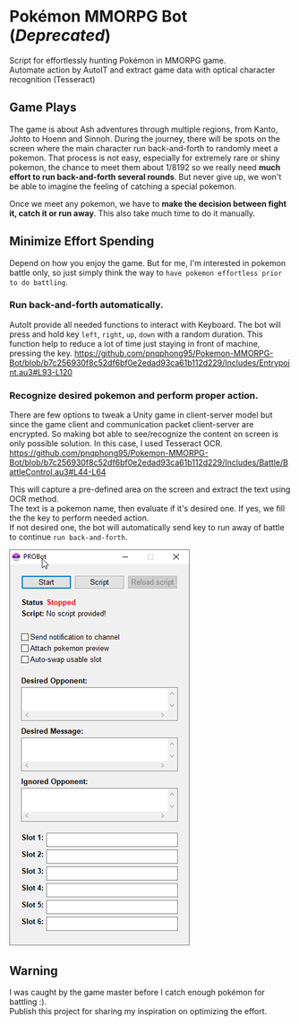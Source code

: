 # Pokémon MMORPG Bot (_Deprecated_)
Script for effortlessly hunting Pokémon in MMORPG game.  
Automate action by AutoIT and extract game data with optical character recognition (Tesseract)
## Game Plays
The game is about Ash adventures through multiple regions, from Kanto, Johto to Hoenn and Sinnoh. During the journey, there will be spots on the screen where the main character run back-and-forth to randomly meet a pokemon. That process is not easy, especially for extremely rare or shiny pokemon, the chance to meet them about 1/8192 so we really need __much effort to run back-and-forth several rounds__.  But never give up, we won't be able to imagine the feeling of catching a special pokemon.  
  
Once we meet any pokemon, we have to __make the decision between fight it, catch it or run away__. This also take much time to do it manually. 
  
## Minimize Effort Spending
Depend on how you enjoy the game. But for me, I'm interested in pokemon battle only, so just simply think the way to `have pokemon effortless prior to do battling`.

### Run back-and-forth automatically.
AutoIt provide all needed functions to interact with Keyboard. The bot will press and hold key `left`, `right`, `up`, `down` with a random duration. This function help to reduce a lot of time just staying in front of machine, pressing the key.
https://github.com/pnqphong95/Pokemon-MMORPG-Bot/blob/b7c256930f8c52df6bf0e2edad93ca61b112d229/Includes/Entrypoint.au3#L93-L120

### Recognize desired pokemon and perform proper action.
There are few options to tweak a Unity game in client-server model but since the game client and communication packet client-server are encrypted. So making bot able to see/recognize the content on screen is only possible solution. In this case, I used Tesseract OCR.
https://github.com/pnqphong95/Pokemon-MMORPG-Bot/blob/b7c256930f8c52df6bf0e2edad93ca61b112d229/Includes/Battle/BattleControl.au3#L44-L64

This will capture a pre-defined area on the screen and extract the text using OCR method.  
The text is a pokemon name, then evaluate if it's desired one. If yes, we fill the the key to perform needed action.  
If not desired one, the bot will automatically send key to run away of battle to continue `run back-and-forth`.

![PROBot Main screen](Extras/main.png)

## Warning
I was caught by the game master before I catch enough pokémon for battling :).  
Publish this project for sharing my inspiration on optimizing the effort.
